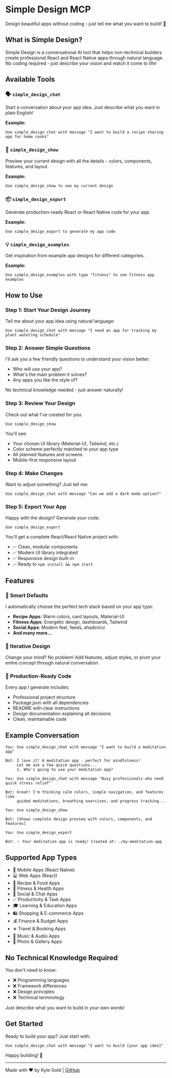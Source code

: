 # Simple Design MCP

Design beautiful apps without coding - just tell me what you want to build! 🎨

## What is Simple Design?

Simple Design is a conversational AI tool that helps non-technical builders create professional React and React Native apps through natural language. No coding required - just describe your vision and watch it come to life!

## Available Tools

### 🗣️ `simple_design_chat`
Start a conversation about your app idea. Just describe what you want in plain English!

**Example:**
```
Use simple_design_chat with message "I want to build a recipe sharing app for home cooks"
```

### 👀 `simple_design_show`
Preview your current design with all the details - colors, components, features, and layout.

**Example:**
```
Use simple_design_show to see my current design
```

### 📦 `simple_design_export`
Generate production-ready React or React Native code for your app.

**Example:**
```
Use simple_design_export to generate my app code
```

### 💡 `simple_design_examples`
Get inspiration from example app designs for different categories.

**Example:**
```
Use simple_design_examples with type "fitness" to see fitness app examples
```

## How to Use

### Step 1: Start Your Design Journey
Tell me about your app idea using natural language:
```
Use simple_design_chat with message "I need an app for tracking my plant watering schedule"
```

### Step 2: Answer Simple Questions
I'll ask you a few friendly questions to understand your vision better:
- Who will use your app?
- What's the main problem it solves?
- Any apps you like the style of?

No technical knowledge needed - just answer naturally!

### Step 3: Review Your Design
Check out what I've created for you:
```
Use simple_design_show
```

You'll see:
- Your chosen UI library (Material-UI, Tailwind, etc.)
- Color scheme perfectly matched to your app type
- All planned features and screens
- Mobile-first responsive layout

### Step 4: Make Changes
Want to adjust something? Just tell me:
```
Use simple_design_chat with message "Can we add a dark mode option?"
```

### Step 5: Export Your App
Happy with the design? Generate your code:
```
Use simple_design_export
```

You'll get a complete React/React Native project with:
- ✅ Clean, modular components
- ✅ Modern UI library integrated
- ✅ Responsive design built-in
- ✅ Ready to `npm install && npm start`

## Features

### 🎯 Smart Defaults
I automatically choose the perfect tech stack based on your app type:
- **Recipe Apps**: Warm colors, card layouts, Material-UI
- **Fitness Apps**: Energetic design, dashboards, Tailwind
- **Social Apps**: Modern feel, feeds, shadcn/ui
- **And many more...**

### 🔄 Iterative Design
Change your mind? No problem! Add features, adjust styles, or pivot your entire concept through natural conversation.

### 🚀 Production-Ready Code
Every app I generate includes:
- Professional project structure
- Package.json with all dependencies
- README with clear instructions
- Design documentation explaining all decisions
- Clean, maintainable code

## Example Conversation

```
You: Use simple_design_chat with message "I want to build a meditation app"

Bot: I love it! A meditation app - perfect for mindfulness!
     Let me ask a few quick questions...
     1. Who's going to use your meditation app?

You: Use simple_design_chat with message "Busy professionals who need quick stress relief"

Bot: Great! I'm thinking calm colors, simple navigation, and features like
     guided meditations, breathing exercises, and progress tracking...

You: Use simple_design_show

Bot: [Shows complete design preview with colors, components, and features]

You: Use simple_design_export

Bot: ✨ Your meditation app is ready! Created at: ./my-meditation-app
```

## Supported App Types

- 📱 Mobile Apps (React Native)
- 💻 Web Apps (React)
- 🍳 Recipe & Food Apps
- 💪 Fitness & Health Apps
- 💬 Social & Chat Apps
- ✅ Productivity & Task Apps
- 🎓 Learning & Education Apps
- 🛍️ Shopping & E-commerce Apps
- 💰 Finance & Budget Apps
- ✈️ Travel & Booking Apps
- 🎵 Music & Audio Apps
- 📸 Photo & Gallery Apps

## No Technical Knowledge Required

You don't need to know:
- ❌ Programming languages
- ❌ Framework differences
- ❌ Design principles
- ❌ Technical terminology

Just describe what you want to build in your own words!

## Get Started

Ready to build your app? Just start with:
```
Use simple_design_chat with message "I want to build [your app idea]"
```

Happy building! 🚀

---

Made with ❤️ by Kyle Gold | [GitHub](https://github.com/kylegold/simple-design-mcp)